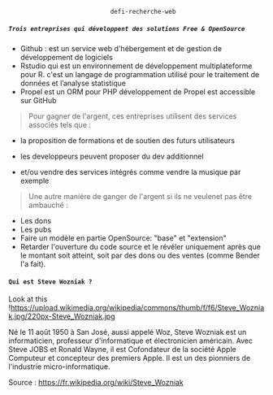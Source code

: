                                 defi-recherche-web

##### ```Trois entreprises qui développent des solutions Free & OpenSource ```

- Github : est un service web d'hébergement et de gestion de développement de logiciels
- Rstudio qui est un environnement de développement multiplateforme pour R. c'est un langage de programmation utilisé pour le traitement de données et l’analyse statistique
- Propel est un ORM pour PHP  développement de Propel est accessible sur GitHub

> Pour gagner de l'argent, ces entreprises utilisent des services associés tels que :
- la proposition de formations et de soutien des futurs utilisateurs
- les developpeurs peuvent proposer du dev additionnel

- et/ou vendre des services intégrés comme vendre la musique par exemple

>Une autre manière de ganger de l'argent si ils ne veulenet pas être ambauché :
- Les dons
- Les pubs
- Faire un modèle en partie OpenSource: "base" et "extension" 
- Retarder l'ouverture du code source et le révéler uniquement après que le montant soit atteint, soit par des dons ou des ventes (comme Bender l'a fait).

						
#### ```Qui est Steve Wozniak ?```
Look at this !<https://upload.wikimedia.org/wikipedia/commons/thumb/f/f6/Steve_Wozniak.jpg/220px-Steve_Wozniak.jpg>

Né le 11 août 1950 à San José, aussi appelé Woz, Steve Wozniak est un informaticien, professeur d'informatique et électronicien américain. Avec Steve JOBS et Ronald Wayne, il est Cofondateur de la société Apple Computeur et concepteur des premiers Apple. Il est un des pionniers de l'industrie micro-informatique.

Source : <https://fr.wikipedia.org/wiki/Steve_Wozniak>